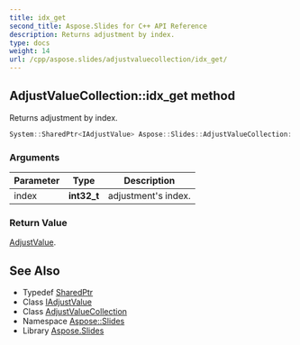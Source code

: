```yaml
---
title: idx_get
second_title: Aspose.Slides for C++ API Reference
description: Returns adjustment by index.
type: docs
weight: 14
url: /cpp/aspose.slides/adjustvaluecollection/idx_get/
---
```

## AdjustValueCollection::idx_get method


Returns adjustment by index.

```cpp
System::SharedPtr<IAdjustValue> Aspose::Slides::AdjustValueCollection::idx_get(int32_t index) override
```


### Arguments

| Parameter | Type | Description |
| --- | --- | --- |
| index | **int32_t** | adjustment's index. |

### Return Value

[AdjustValue](../../adjustvalue/).

## See Also

* Typedef [SharedPtr](../../../system/sharedptr/)
* Class [IAdjustValue](../../iadjustvalue/)
* Class [AdjustValueCollection](../)
* Namespace [Aspose::Slides](../../)
* Library [Aspose.Slides](../../../)
